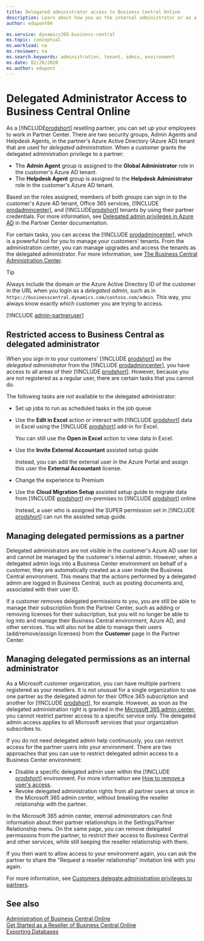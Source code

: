 ```yaml
---
title: Delegated administrator access to Business Central Online
description: Learn about how you as the internal administrator or as a reselling partner can manage online tenants of Dynamics 365 Business Central.  
author: edupont04

ms.service: dynamics365-business-central
ms.topic: conceptual
ms.workload: na
ms.reviewer: na
ms.search.keywords: administration, tenant, admin, environment
ms.date: 02/20/2020
ms.author: edupont
---
```


# Delegated Administrator Access to Business Central Online

As a [!INCLUDE[prodshort](../developer/includes/prodshort.md)] reselling partner, you can set up your employees to work in Partner Center. There are two security groups, Admin Agents and Helpdesk Agents, in the partner's Azure Active Directory (Azure AD) tenant that are used for *delegated administration*. When a customer grants the delegated administration privilege to a partner:

- The **Admin Agent** group is assigned to the **Global Administrator** role in the customer's Azure AD tenant.  
- The **Helpdesk Agent** group is assigned to the **Helpdesk Administrator** role in the customer's Azure AD tenant.  

Based on the roles assigned, members of both groups can sign in to the customer's Azure AD tenant, Office 365 services, [!INCLUDE [prodadmincenter](../developer/includes/prodadmincenter.md)], and [!INCLUDE[prodshort](../developer/includes/prodshort.md)] tenants by using their partner credentials. For more information, see [Delegated admin privileges in Azure AD](/partner-center/customers_revoke_admin_privileges#delegated-admin-privileges-in-azure-ad) in the Partner Center documentation.  

For certain tasks, you can access the [!INCLUDE [prodadmincenter](../developer/includes/prodadmincenter.md)], which is a powerful tool for you to manage your customers' tenants. From the administration center, you can manage upgrades and access the tenants as the delegated administrator. For more information, see [The Business Central Administration Center](tenant-admin-center.md).  

> [!TIP]
> Always include the domain or the Azure Active Directory ID of the customer in the URL when you login as a *delegated admin*, such as in `https://businesscentral.dynamics.com/contoso.com/admin`. This way, you always know exactly which customer you are trying to access.

[!INCLUDE [admin-partneruser](../developer/includes/admin-partneruser.md)]

## Restricted access to Business Central as delegated administrator

When you sign in to your customers' [!INCLUDE [prodshort](../developer/includes/prodshort.md)] as the *delegated administrator* from the [!INCLUDE [prodadmincenter](../developer/includes/prodadmincenter.md)], you have access to all areas of their [!INCLUDE [prodshort](../developer/includes/prodshort.md)]. However, because you are not registered as a regular user, there are certain tasks that you cannot do.

The following tasks are *not* available to the delegated administrator:

- Set up jobs to run as scheduled tasks in the job queue
- Use the **Edit in Excel** action or interact with [!INCLUDE [prodshort](../developer/includes/prodshort.md)] data in Excel using the [!INCLUDE [prodshort](../developer/includes/prodshort.md)] add-in for Excel.

    You can still use the **Open in Excel** action to view data in Excel.

- Use the **Invite External Accountant** assisted setup guide

    Instead, you can add the external user in the Azure Portal and assign this user the **External Accountant** license.
- Change the experience to Premium
- Use the **Cloud Migration Setup** assisted setup guide to migrate data from [!INCLUDE [prodshort](../developer/includes/prodshort.md)] on-premises to [!INCLUDE [prodshort](../developer/includes/prodshort.md)] online

    Instead, a user who is assigned the SUPER permission set in [!INCLUDE [prodshort](../developer/includes/prodshort.md)] can run the assisted setup guide.

## Managing delegated permissions as a partner

Delegated administrators are not visible in the customer's Azure AD user list and cannot be managed by the customer's internal admin. However, when a delegated admin logs into a Business Center environment on behalf of a customer, they are automatically created as a user inside the Business Central environment. This means that the actions performed by a delegated admin are logged in Business Central, such as posting documents and, associated with their user ID.  

If a customer removes delegated permissions to you, you are still be able to manage their subscription from the Partner Center, such as adding or removing licenses for their subscription, but you will no longer be able to log into and manage their Business Central environment, Azure AD, and other services. You will also not be able to manage their users (add/remove/assign licenses) from the **Customer** page in the Partner Center.  

## Managing delegated permissions as an internal administrator

As a Microsoft customer organization, you can have multiple partners registered as your resellers. It is not unusual for a single organization to use one partner as the delegated admin for their Office 365 subscription and another for [!INCLUDE [prodshort](../developer/includes/prodshort.md)], for example. However, as soon as the delegated administration right is granted in the [Microsoft 365 admin center](/office365/admin/admin-overview/about-the-admin-center), you cannot restrict partner access to a specific service only. The delegated admin access applies to all Microsoft services that your organization subscribes to.  

If you do not need delegated admin help continuously, you can restrict access for the partner users into your environment. There are two approaches that you can use to restrict delegated admin access to a Business Center environment:  

- Disable a specific delegated admin user within the [!INCLUDE [prodshort](../developer/includes/prodshort.md)] environment. For more information see [How to remove a user's access](/dynamics365/business-central/ui-how-users-permissions#to-remove-a-users-access-to-the-system).  
- Revoke delegated administration rights from all partner users at once in the Microsoft 365 admin center, without breaking the reseller relationship with the partner.  

In the Microsoft 365 admin center, internal administrators can find information about their partner relationships in the Settings/Partner Relationship menu. On the same page, you can remove delegated permissions from the partner, to restrict their access to Business Central and other services, while still keeping the reseller relationship with them.  

If you then want to allow access to your environment again, you can ask the partner to share the "Request a reseller relationship" invitation link with you again.  

For more information, see [Customers delegate administration privileges to partners](/partner-center/customers_revoke_admin_privileges).

## See also

[Administration of Business Central Online](tenant-administration.md)  
[Get Started as a Reseller of Business Central Online](get-started-online.md)  
[Exporting Databases](tenant-admin-center-database-export.md)  
